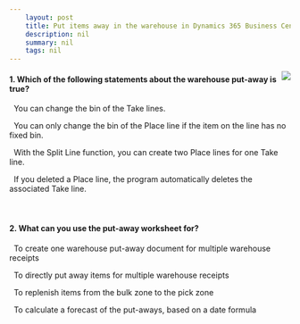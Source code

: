 ```yaml
---
    layout: post
    title: Put items away in the warehouse in Dynamics 365 Business Central  
    description: nil
    summary: nil
    tags: nil
---
```



 <a target="_blank" href="https://docs.microsoft.com/en-us/learn/modules/put-items-away/8-check/"><i class="fas fa-external-link-alt"></i> </a>
 <img align="right" src="https://docs.microsoft.com/en-us/learn/achievements/put-items-away.svg">
####  1. Which of the following statements about the warehouse put-away is true?


<i class='far fa-square'></i> &nbsp;&nbsp;You can change the bin of the Take lines.

<i class='far fa-square'></i> &nbsp;&nbsp;You can only change the bin of the Place line if the item on the line has no fixed bin.

<i class='fas fa-check-square' style='color: Dodgerblue;'></i> &nbsp;&nbsp;With the Split Line function, you can create two Place lines for one Take line.

<i class='far fa-square'></i> &nbsp;&nbsp;If you deleted a Place line, the program automatically deletes the associated Take line.
<br />
<br />
<br />

####  2. What can you use the put-away worksheet for?


<i class='fas fa-check-square' style='color: Dodgerblue;'></i> &nbsp;&nbsp;To create one warehouse put-away document for multiple warehouse receipts

<i class='far fa-square'></i> &nbsp;&nbsp;To directly put away items for multiple warehouse receipts

<i class='far fa-square'></i> &nbsp;&nbsp;To replenish items from the bulk zone to the pick zone

<i class='far fa-square'></i> &nbsp;&nbsp;To calculate a forecast of the put-aways, based on a date formula
<br />
<br />
<br />
